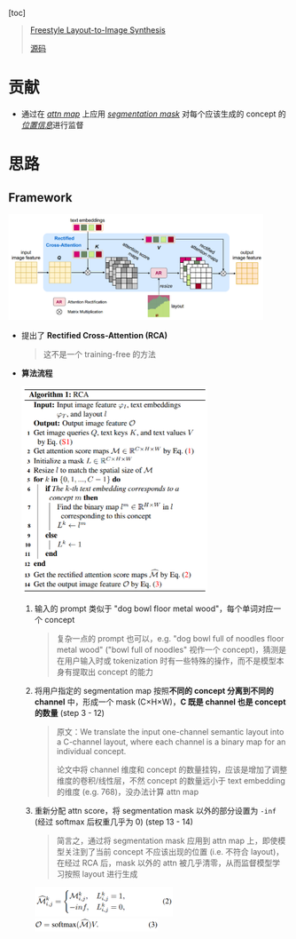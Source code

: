 [toc]

> [Freestyle Layout-to-Image Synthesis](https://arxiv.org/abs/2303.14412)
>
> [源码](http://github.com/essunny310/FreestyleNet)

# 贡献

- 通过在 <u>*attn map*</u> 上应用 <u>*segmentation mask*</u> 对每个应该生成的 concept 的<u>*位置信息*</u>进行监督





# 思路

## Framework

<img src="assets/image-20250325221601524.png" alt="image-20250325221601524" style="zoom:45%;" />

- 提出了 **Rectified Cross-Attention (RCA)**

  > 这不是一个 training-free 的方法

- **算法流程**

  <img src="assets/image-20250325221633009.png" alt="image-20250325221633009" style="zoom:50%;" />

  1. 输入的 prompt 类似于 "dog bowl floor metal wood"，每个单词对应一个 concept

     > 复杂一点的 prompt 也可以，e.g. "dog bowl full of noodles floor metal wood" ("bowl full of noodles" 视作一个 concept)，猜测是在用户输入时或 tokenization 时有一些特殊的操作，而不是模型本身有提取出 concept 的能力

  2. 将用户指定的 segmentation map 按照**不同的 concept 分离到不同的 channel** 中，形成一个 mask (C×H×W)，**C 既是 channel 也是 concept 的数量** (step 3 - 12)
  
     > 原文：We translate the input one-channel semantic layout into a C-channel layout, where each channel is a binary map for an individual concept.
     >
     > 论文中将 channel 维度和 concept 的数量挂钩，应该是增加了调整维度的卷积/线性层，不然 concept 的数量远小于 text embedding 的维度 (e.g. 768)，没办法计算 attn map
  
  3. 重新分配 attn score，将 segmentation mask 以外的部分设置为 `-inf` (经过 softmax 后权重几乎为 0) (step 13 - 14)
  
     > 简言之，通过将 segmentation mask 应用到 attn map 上，即使模型关注到了当前 concept 不应该出现的位置 (i.e. 不符合 layout)，在经过 RCA 后，mask 以外的 attn 被几乎清零，从而监督模型学习按照 layout 进行生成
  
     <img src="assets/image-20250326224233955.png" alt="image-20250326224233955" style="zoom:50%;" />
  
     <img src="assets/image-20250326224249455.png" alt="image-20250326224249455" style="zoom:50%;" />
  
     